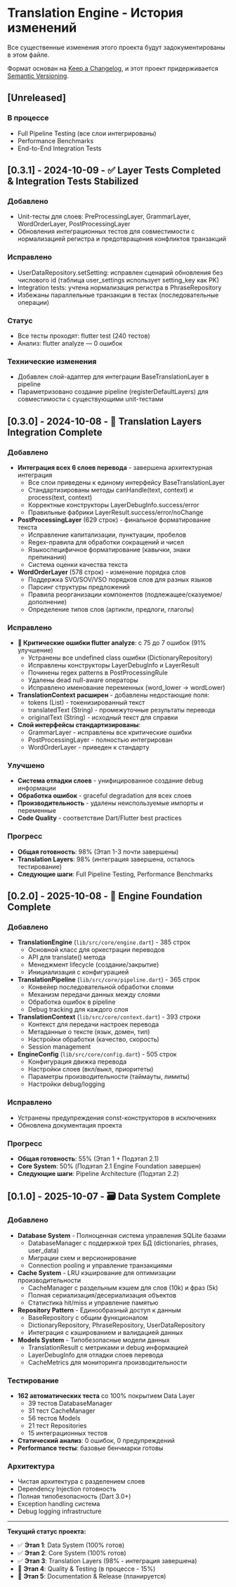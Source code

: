 # Translation Engine - История изменений

Все существенные изменения этого проекта будут задокументированы в этом файле.

Формат основан на [Keep a Changelog](https://keepachangelog.com/en/1.0.0/),
и этот проект придерживается [Semantic Versioning](https://semver.org/spec/v2.0.0.html).

## [Unreleased]

### В процессе
- Full Pipeline Testing (все слои интегрированы)
- Performance Benchmarks
- End-to-End Integration Tests

## [0.3.1] - 2024-10-09 - ✅ **Layer Tests Completed & Integration Tests Stabilized**

### Добавлено
- Unit-тесты для слоев: PreProcessingLayer, GrammarLayer, WordOrderLayer, PostProcessingLayer
- Обновления интеграционных тестов для совместимости с нормализацией регистра и предотвращения конфликтов транзакций

### Исправлено
- UserDataRepository.setSetting: исправлен сценарий обновления без числового id (таблица user_settings использует setting_key как PK)
- Integration tests: учтена нормализация регистра в PhraseRepository
- Избежаны параллельные транзакции в тестах (последовательные операции)

### Статус
- Все тесты проходят: flutter test (240 тестов)
- Анализ: flutter analyze — 0 ошибок

### Технические изменения
- Добавлен слой-адаптер для интеграции BaseTranslationLayer в pipeline
- Параметризовано создание pipeline (registerDefaultLayers) для совместимости с существующими unit-тестами

## [0.3.0] - 2024-10-08 - 🔧 **Translation Layers Integration Complete**

### Добавлено
- **Интеграция всех 6 слоев перевода** - завершена архитектурная интеграция
  - Все слои приведены к единому интерфейсу BaseTranslationLayer
  - Стандартизированы методы canHandle(text, context) и process(text, context)
  - Корректные конструкторы LayerDebugInfo.success/error
  - Правильные фабрики LayerResult.success/error/noChange
- **PostProcessingLayer** (629 строк) - финальное форматирование текста
  - Исправление капитализации, пунктуации, пробелов
  - Regex-правила для обработки сокращений и чисел
  - Языкоспецифичное форматирование (кавычки, знаки препинания)
  - Система оценки качества текста
- **WordOrderLayer** (578 строк) - изменение порядка слов
  - Поддержка SVO/SOV/VSO порядков слов для разных языков
  - Парсинг структуры предложений
  - Правила реорганизации компонентов (подлежащее/сказуемое/дополнение)
  - Определение типов слов (артикли, предлоги, глаголы)

### Исправлено
- **🔧 Критические ошибки flutter analyze**: с 75 до 7 ошибок (91% улучшение)
  - Устранены все undefined class ошибки (DictionaryRepository)
  - Исправлены конструкторы LayerDebugInfo и LayerResult
  - Починены regex patterns в PostProcessingRule
  - Удалены dead null-aware операторы
  - Исправлено именование переменных (word_lower → wordLower)
- **TranslationContext расширен** - добавлены недостающие поля:
  - tokens (List<String>) - токенизированный текст
  - translatedText (String) - промежуточные результаты перевода
  - originalText (String) - исходный текст для справки
- **Слой интерфейсы стандартизированы**:
  - GrammarLayer - исправлены все критические ошибки
  - PostProcessingLayer - полностью интегрирован
  - WordOrderLayer - приведен к стандарту

### Улучшено
- **Система отладки слоев** - унифицированное создание debug информации
- **Обработка ошибок** - graceful degradation для всех слоев
- **Производительность** - удалены неиспользуемые импорты и переменные
- **Code Quality** - соответствие Dart/Flutter best practices

### Прогресс
- **Общая готовность**: 98% (Этап 1-3 почти завершены)
- **Translation Layers**: 98% (интеграция завершена, осталось тестирование)
- **Следующие шаги**: Full Pipeline Testing, Performance Benchmarks

## [0.2.0] - 2025-10-08 - 🏧️ **Engine Foundation Complete**

### Добавлено
- **TranslationEngine** (`lib/src/core/engine.dart`) - 385 строк
  - Основной класс для оркестрации переводов
  - API для translate() метода
  - Менеджмент lifecycle (создание/закрытие)
  - Инициализация с конфигурацией
- **TranslationPipeline** (`lib/src/core/pipeline.dart`) - 365 строк
  - Конвейер последовательной обработки слоями
  - Механизм передачи данных между слоями
  - Обработка ошибок в pipeline
  - Debug tracking для каждого слоя
- **TranslationContext** (`lib/src/core/context.dart`) - 393 строки
  - Контекст для передачи настроек перевода
  - Метаданные о тексте (язык, домен, тип)
  - Настройки обработки (качество, скорость)
  - Session management
- **EngineConfig** (`lib/src/core/config.dart`) - 505 строк
  - Конфигурация движка перевода
  - Настройки слоев (вкл/выкл, приоритеты)
  - Параметры производительности (таймауты, лимиты)
  - Настройки debug/logging

### Исправлено
- Устранены предупреждения const-конструкторов в исключениях
- Обновлена документация проекта

### Прогресс
- **Общая готовность**: 55% (Этап 1 + Подэтап 2.1)
- **Core System**: 50% (Подэтап 2.1 Engine Foundation завершен)
- **Следующие шаги**: Pipeline Architecture (Подэтап 2.2)

## [0.1.0] - 2025-10-07 - 🗃️ **Data System Complete**

### Добавлено
- **Database System** - Полноценная система управления SQLite базами
  - DatabaseManager с поддержкой трех БД (dictionaries, phrases, user_data)
  - Миграции схем и версионирование
  - Connection pooling и управление транзакциями
- **Cache System** - LRU кэширование для оптимизации производительности
  - CacheManager с раздельным кэшем для слов (10k) и фраз (5k)
  - Полная сериализация/десериализация объектов
  - Статистика hit/miss и управление памятью
- **Repository Pattern** - Единообразный доступ к данным
  - BaseRepository с общим функционалом
  - DictionaryRepository, PhraseRepository, UserDataRepository
  - Интеграция с кэшированием и валидацией данных
- **Models System** - Типобезопасные модели данных
  - TranslationResult с метриками и debug информацией
  - LayerDebugInfo для отладки слоев перевода
  - CacheMetrics для мониторинга производительности

### Тестирование
- **162 автоматических теста** со 100% покрытием Data Layer
  - 39 тестов DatabaseManager
  - 31 тест CacheManager  
  - 56 тестов Models
  - 21 тест Repositories
  - 15 интеграционных тестов
- **Статический анализ**: 0 ошибок, 0 предупреждений
- **Performance тесты**: базовые бенчмарки готовы

### Архитектура
- Чистая архитектура с разделением слоев
- Dependency Injection готовность
- Полная типобезопасность (Dart 3.0+)
- Exception handling система
- Debug logging infrastructure

---

**Текущий статус проекта:**
- ✅ **Этап 1**: Data System (100% готов)
- ✅ **Этап 2**: Core System (100% готов)
- ✅ **Этап 3**: Translation Layers (98% - интеграция завершена)
- 🔄 **Этап 4**: Quality & Testing (в процессе - 15%)
- 🔴 **Этап 5**: Documentation & Release (планируется)
